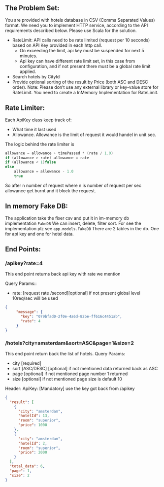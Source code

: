 
## The Problem Set:

You are provided with hotels database in CSV (Comma Separated Values) format.
We need you to implement HTTP service, according to the API requirements described below. Please use Scala for the solution.

  - RateLimit: API calls need to be rate limited (request per 10 seconds) based on API Key provided in each http call.
     - On exceeding the limit, api key must be suspended for next 5 minutes.
     - Api key can have different rate limit set, in this case from configuration, 
        and if not present there must be a global rate limit applied.
  - Search hotels by CityId
  - Provide optional sorting of the result by Price (both ASC and DESC order).
Note: Please don’t use any external library or key-value store for RateLimit. 
You need to create a InMemory Implementation for RateLimit.



## Rate Limiter:
Each ApiKey class keep track of: 
- What time it last used 
- Allowance. Allowance is the limit of request it would handel in unit sec. 

The logic behind the rate limiter is
``` scala
allowance = allowance + timePassed * (rate / 1.0)
if (allowance > rate) allowance = rate
if (allowance < 1)false
else 
    allowance = allowance - 1.0 
    true
```
So after n number of request where n is number of request per sec
allowance get burnt and it block the request.



## In memory Fake DB:
The application take the fixer csv and put it in im-memory db implementation ```FakeDB```
We can insert, delete, filter sort. For see the implementation plz see ```app.models.FakeDB```
There are 2 tables in the db. One for api key and one for hotel data.

## End Points:

### /apikey?rate=4
    
This end point returns back api key with rate we mention

Query Params::
- rate: [request rate /second][optional] if not present global level 10req/sec will be used
   
```json
{
     "message": {
       "key": "079bfad0-2f0e-4a6d-82be-ff616c4451ab",
       "rate": 4
     }
}
```

### /hotels?city=amsterdam&sort=ASC&page=1&size=2

This end point return back the list of hotels.
Query Params:
- city [required]
- sort [ASC/DESC] [optional] if not mentioned data returned back as ASC
- page [optional] if not mentioned page number 1 returned
- size [optional] if not mentioned page size is default 10

Header:
ApiKey: [Mandatory] use the key got back from /apikey
 

```json
{
  "result": [
    {
      "city": "amsterdam",
      "hotelId": 13,
      "room": "superior",
      "price": 1000
    },
    {
      "city": "amsterdam",
      "hotelId": 2,
      "room": "superior",
      "price": 2000
    }
  ],
  "total_data": 6,
  "page": 1,
  "size": 2
}
```

